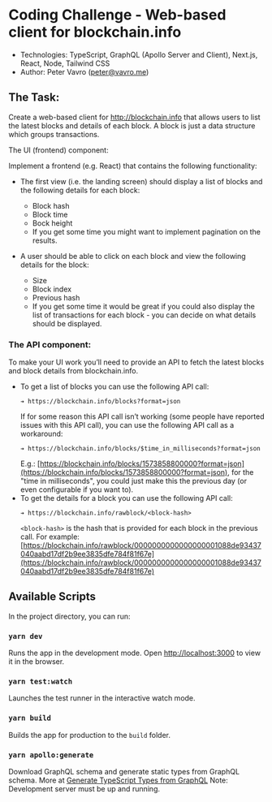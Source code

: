 # Coding Challenge - Web-based client for blockchain.info

- Technologies: TypeScript, GraphQL (Apollo Server and Client), Next.js, React, Node, Tailwind CSS
- Author: Peter Vavro (peter@vavro.me)

## The Task:

Create a web-based client for ​http://blockchain.info​ that allows users to list the latest blocks and details of each block. A block is just a data structure which groups transactions.

The UI (frontend) component:

Implement a frontend (e.g. React) that contains the following functionality:

- The first view (i.e. the landing screen) should display a list of blocks and the following details for each block:

  - Block hash
  - Block time
  - Bock height
  - If you get some time you might want to implement pagination on the results.

- A user should be able to click on each block and view the following details for the block:
  - Size
  - Block index
  - Previous hash
  - If you get some time it would be great if you could also display the list of transactions for each block - you can decide on what details should be displayed.

### The API component:

To make your UI work you’ll need to provide an API to fetch the latest blocks and block details from blockchain.info.

- To get a list of blocks you can use the following API call:
  ```
  ➔ https://blockchain.info/blocks?format=json
  ```
  If for some reason this API call isn’t working (some people have reported issues with this API call), you can use the following API call as a workaround:
  ```
  ➔ https://blockchain.info/blocks/$time_in_milliseconds?format=json
  ```
  E.g.: [https://blockchain.info/blocks/1573858800000?format=json](https://blockchain.info/blocks/1573858800000?format=json), for the "time in milliseconds", you could just make this the previous day (or even configurable if you want to).
- To get the details for a block you can use the following API call:
  ```
  ➔ https://blockchain.info/rawblock/<block-hash>
  ```
  `<block-hash>` is the hash that is provided for each block in the previous call.
  For example: [https://blockchain.info/rawblock/0000000000000000001088de93437040aabd17df2b9ee3835dfe784f81f67e](https://blockchain.info/rawblock/0000000000000000001088de93437040aabd17df2b9ee3835dfe784f81f67e)

## Available Scripts

In the project directory, you can run:

### `yarn dev`

Runs the app in the development mode.
Open [http://localhost:3000](http://localhost:3000) to view it in the browser.

### `yarn test:watch`

Launches the test runner in the interactive watch mode.

### `yarn build`

Builds the app for production to the `build` folder.

### `yarn apollo:generate`

Download GraphQL schema and generate static types from GraphQL schema. More at [Generate TypeScript Types from GraphQL](https://www.newline.co/@eigenjoy/generate-typescript-types-from-graphql--a754494c) Note: Development server must be up and running.
